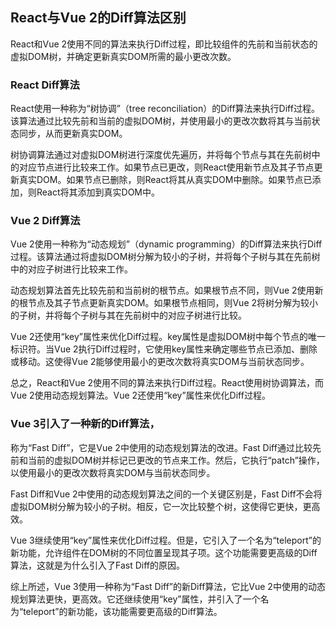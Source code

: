 ## React与Vue 2的Diff算法区别  
  
React和Vue 2使用不同的算法来执行Diff过程，即比较组件的先前和当前状态的虚拟DOM树，并确定更新真实DOM所需的最小更改次数。  
  
### React Diff算法  
  
React使用一种称为“树协调”（tree reconciliation）的Diff算法来执行Diff过程。该算法通过比较先前和当前的虚拟DOM树，并使用最小的更改次数将其与当前状态同步，从而更新真实DOM。  
  
树协调算法通过对虚拟DOM树进行深度优先遍历，并将每个节点与其在先前树中的对应节点进行比较来工作。如果节点已更改，则React使用新节点及其子节点更新真实DOM。如果节点已删除，则React将其从真实DOM中删除。如果节点已添加，则React将其添加到真实DOM中。  
  
### Vue 2 Diff算法  
  
Vue 2使用一种称为“动态规划”（dynamic programming）的Diff算法来执行Diff过程。该算法通过将虚拟DOM树分解为较小的子树，并将每个子树与其在先前树中的对应子树进行比较来工作。  
  
动态规划算法首先比较先前和当前树的根节点。如果根节点不同，则Vue 2使用新的根节点及其子节点更新真实DOM。如果根节点相同，则Vue 2将树分解为较小的子树，并将每个子树与其在先前树中的对应子树进行比较。  
  
Vue 2还使用“key”属性来优化Diff过程。key属性是虚拟DOM树中每个节点的唯一标识符。当Vue 2执行Diff过程时，它使用key属性来确定哪些节点已添加、删除或移动。这使得Vue 2能够使用最小的更改次数将真实DOM与当前状态同步。  
  
总之，React和Vue 2使用不同的算法来执行Diff过程。React使用树协调算法，而Vue 2使用动态规划算法。Vue 2还使用“key”属性来优化Diff过程。

### Vue 3引入了一种新的Diff算法，

称为“Fast Diff”，它是Vue 2中使用的动态规划算法的改进。Fast Diff通过比较先前和当前的虚拟DOM树并标记已更改的节点来工作。然后，它执行“patch”操作，以使用最小的更改次数将真实DOM与当前状态同步。  
  
Fast Diff和Vue 2中使用的动态规划算法之间的一个关键区别是，Fast Diff不会将虚拟DOM树分解为较小的子树。相反，它一次比较整个树，这使得它更快，更高效。  
  
Vue 3继续使用“key”属性来优化Diff过程。但是，它引入了一个名为“teleport”的新功能，允许组件在DOM树的不同位置呈现其子项。这个功能需要更高级的Diff算法，这就是为什么引入了Fast Diff的原因。  
  
综上所述，Vue 3使用一种称为“Fast Diff”的新Diff算法，它比Vue 2中使用的动态规划算法更快，更高效。它还继续使用“key”属性，并引入了一个名为“teleport”的新功能，该功能需要更高级的Diff算法。